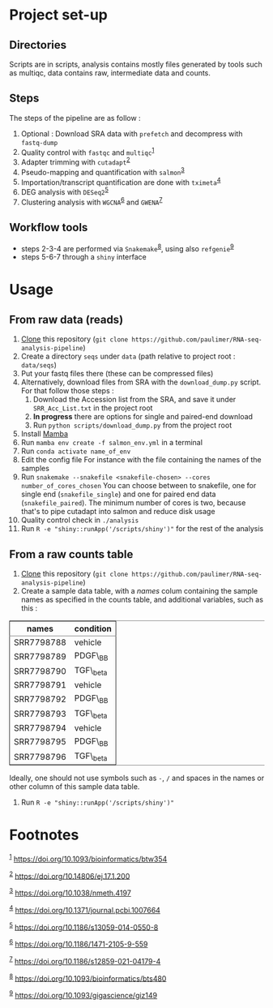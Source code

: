 

# Project set-up


## Directories

Scripts are in scripts, analysis contains mostly files generated by tools such as multiqc, data contains raw, intermediate data and counts.


## Steps

The steps of the pipeline are as follow :

1.  Optional :
    Download SRA data with `prefetch` and decompress with `fastq-dump`
2.  Quality control with `fastqc` and `multiqc`<sup><a id="fnr.1" class="footref" href="#fn.1">1</a></sup>
3.  Adapter trimming with `cutadapt`<sup><a id="fnr.2" class="footref" href="#fn.2">2</a></sup>
4.  Pseudo-mapping and quantification with `salmon`<sup><a id="fnr.3" class="footref" href="#fn.3">3</a></sup>
5.  Importation/transcript quantification are done with `tximeta`<sup><a id="fnr.4" class="footref" href="#fn.4">4</a></sup>
6.  DEG analysis with `DESeq2`<sup><a id="fnr.5" class="footref" href="#fn.5">5</a></sup>
7.  Clustering analysis with `WGCNA`<sup><a id="fnr.6" class="footref" href="#fn.6">6</a></sup> and `GWENA`<sup><a id="fnr.7" class="footref" href="#fn.7">7</a></sup>


## Workflow tools

-   steps 2-3-4 are performed via `Snakemake`<sup><a id="fnr.8" class="footref" href="#fn.8">8</a></sup>, using also `refgenie`<sup><a id="fnr.9" class="footref" href="#fn.9">9</a></sup>
-   steps 5-6-7 through a `shiny` interface


# Usage


## From raw data (reads)

1.  [Clone](https://www.git-scm.com/docs/git-clone) this repository (`git clone https://github.com/paulimer/RNA-seq-analysis-pipeline`)
2.  Create a directory `seqs` under `data` (path relative to project root : `data/seqs`)
3.  Put your fastq files there (these can be compressed files)
4.  Alternatively, download files from SRA with the `download_dump.py` script.
    For that follow those steps :
    1.  Download the Accession list from the SRA, and save it under `SRR_Acc_List.txt` in the project root
    2.  **In progress** there are options for single and paired-end download
    3.  Run `python scripts/download_dump.py` from the project root
5.  Install [Mamba](https://mamba.readthedocs.io/en/latest/installation.html)
6.  Run `mamba env create -f salmon_env.yml` in a terminal
7.  Run `conda activate name_of_env`
8.  Edit the config file
    For instance with the file containing the names of the samples
9.  Run `snakemake --snakefile <snakefile-chosen> --cores number_of_cores_chosen`
    You can choose between to snakefile, one for single end (`snakefile_single`) and one for paired end data (`snakefile_paired`).
    The minimum number of cores is two, because that's to pipe cutadapt into salmon and reduce disk usage
10. Quality control check in `./analysis`
11. Run `R -e "shiny::runApp('/scripts/shiny')"` for the rest of the analysis


## From a raw counts table

1.  [Clone](https://www.git-scm.com/docs/git-clone) this repository (`git clone https://github.com/paulimer/RNA-seq-analysis-pipeline`)
2.  Create a sample data table, with a *names* colum containing the sample names as specified in the counts table, and additional variables, such as this :

<table border="2" cellspacing="0" cellpadding="6" rules="groups" frame="hsides">


<colgroup>
<col  class="org-left" />

<col  class="org-left" />
</colgroup>
<thead>
<tr>
<th scope="col" class="org-left">names</th>
<th scope="col" class="org-left">condition</th>
</tr>
</thead>

<tbody>
<tr>
<td class="org-left">SRR7798788</td>
<td class="org-left">vehicle</td>
</tr>


<tr>
<td class="org-left">SRR7798789</td>
<td class="org-left">PDGF\<sub>BB</sub></td>
</tr>


<tr>
<td class="org-left">SRR7798790</td>
<td class="org-left">TGF\<sub>beta</sub></td>
</tr>


<tr>
<td class="org-left">SRR7798791</td>
<td class="org-left">vehicle</td>
</tr>


<tr>
<td class="org-left">SRR7798792</td>
<td class="org-left">PDGF\<sub>BB</sub></td>
</tr>


<tr>
<td class="org-left">SRR7798793</td>
<td class="org-left">TGF\<sub>beta</sub></td>
</tr>


<tr>
<td class="org-left">SRR7798794</td>
<td class="org-left">vehicle</td>
</tr>


<tr>
<td class="org-left">SRR7798795</td>
<td class="org-left">PDGF\<sub>BB</sub></td>
</tr>


<tr>
<td class="org-left">SRR7798796</td>
<td class="org-left">TGF\<sub>beta</sub></td>
</tr>
</tbody>
</table>

Ideally, one should not use symbols such as `-`, `/` and spaces in the names or other column of this sample data table.

1.  Run `R -e "shiny::runApp('/scripts/shiny')"`


# Footnotes

<sup><a id="fn.1" href="#fnr.1">1</a></sup> <https://doi.org/10.1093/bioinformatics/btw354>

<sup><a id="fn.2" href="#fnr.2">2</a></sup> <https://doi.org/10.14806/ej.17.1.200>

<sup><a id="fn.3" href="#fnr.3">3</a></sup> <https://doi.org/10.1038/nmeth.4197>

<sup><a id="fn.4" href="#fnr.4">4</a></sup> <https://doi.org/10.1371/journal.pcbi.1007664>

<sup><a id="fn.5" href="#fnr.5">5</a></sup> <https://doi.org/10.1186/s13059-014-0550-8>

<sup><a id="fn.6" href="#fnr.6">6</a></sup> <https://doi.org/10.1186/1471-2105-9-559>

<sup><a id="fn.7" href="#fnr.7">7</a></sup> <https://doi.org/10.1186/s12859-021-04179-4>

<sup><a id="fn.8" href="#fnr.8">8</a></sup> <https://doi.org/10.1093/bioinformatics/bts480>

<sup><a id="fn.9" href="#fnr.9">9</a></sup> <https://doi.org/10.1093/gigascience/giz149>
